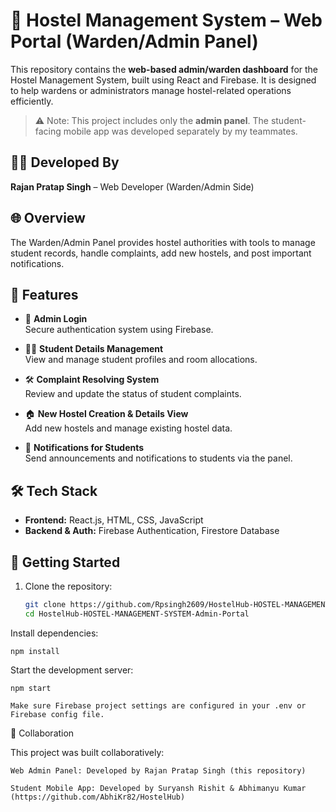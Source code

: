# 🏢 Hostel Management System – Web Portal (Warden/Admin Panel)

This repository contains the **web-based admin/warden dashboard** for the Hostel Management System, built using React and Firebase. It is designed to help wardens or administrators manage hostel-related operations efficiently.

> ⚠️ Note: This project includes only the **admin panel**. The student-facing mobile app was developed separately by my teammates.

## 👨‍💻 Developed By

**Rajan Pratap Singh** – Web Developer (Warden/Admin Side)

## 🌐 Overview

The Warden/Admin Panel provides hostel authorities with tools to manage student records, handle complaints, add new hostels, and post important notifications.

## 🧩 Features

- 🔐 **Admin Login**  
  Secure authentication system using Firebase.

- 👨‍🎓 **Student Details Management**  
  View and manage student profiles and room allocations.

- 🛠️ **Complaint Resolving System**  
  Review and update the status of student complaints.

- 🏠 **New Hostel Creation & Details View**  
  Add new hostels and manage existing hostel data.

- 📢 **Notifications for Students**  
  Send announcements and notifications to students via the panel.

## 🛠️ Tech Stack

- **Frontend:** React.js, HTML, CSS, JavaScript
- **Backend & Auth:** Firebase Authentication, Firestore Database


## 🚀 Getting Started

1. Clone the repository:
   ```bash
   git clone https://github.com/Rpsingh2609/HostelHub-HOSTEL-MANAGEMENT-SYSTEM-Admin-Portal.git
   cd HostelHub-HOSTEL-MANAGEMENT-SYSTEM-Admin-Portal
   
Install dependencies:
    
    npm install

Start the development server:

    npm start

    Make sure Firebase project settings are configured in your .env or Firebase config file.

🤝 Collaboration

This project was built collaboratively:

    Web Admin Panel: Developed by Rajan Pratap Singh (this repository)

    Student Mobile App: Developed by Suryansh Rishit & Abhimanyu Kumar (https://github.com/AbhiKr82/HostelHub)

